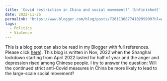```yaml
---
title: 'Covid restriction in China and social movement?" (Unfinished)'
date: 2022-11-26
permalink: "https://www.blogger.com/blog/posts/7261130877410299999?hl=en-GB&tab=jj"
tags:
  - Politics
  - Violence
---
```

This is a blog post can also be read in my Blogger with full references. Please click [here](https://www.blogger.com/blog/posts/7261130877410299999?hl=en-GB&tab=jj)). This blog is written in Nov, 2022 when the Shanghai lockdown starting from April 2022 lasted for half of year and the anger and depression rised among Chinese people. I try to answer the question: Will the continued strict anti-Covid measures in China be more likely to lead to the large-scale social movement? 






